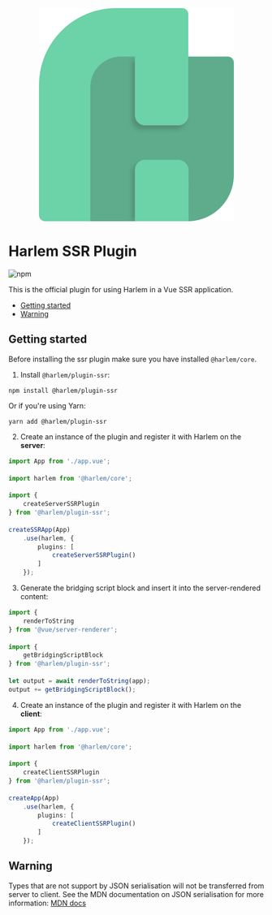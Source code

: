 <p align="center">
    <a href="https://harlemjs.com">
        <img src="https://raw.githubusercontent.com/andrewcourtice/harlem/main/app/src/.vuepress/public/assets/images/logo-192.svg" alt="Harlem"/>
    </a>
</p>

# Harlem SSR Plugin

![npm](https://img.shields.io/npm/v/@harlem/plugin-ssr)

This is the official plugin for using Harlem in a Vue SSR application.

<!-- TOC depthfrom:2 -->

- [Getting started](#getting-started)
- [Warning](#warning)

<!-- /TOC -->

## Getting started

Before installing the ssr plugin make sure you have installed `@harlem/core`.

1. Install `@harlem/plugin-ssr`:
```
npm install @harlem/plugin-ssr
```
Or if you're using Yarn:
```
yarn add @harlem/plugin-ssr
```

2. Create an instance of the plugin and register it with Harlem on the **server**:
```typescript
import App from './app.vue';

import harlem from '@harlem/core';

import {
    createServerSSRPlugin
} from '@harlem/plugin-ssr';

createSSRApp(App)
    .use(harlem, {
        plugins: [
            createServerSSRPlugin()
        ]
    });
```

3. Generate the bridging script block and insert it into the server-rendered content:
```typescript
import {
    renderToString
} from '@vue/server-renderer';

import {
    getBridgingScriptBlock
} from '@harlem/plugin-ssr';

let output = await renderToString(app);
output += getBridgingScriptBlock();
```

4. Create an instance of the plugin and register it with Harlem on the **client**:
```typescript
import App from './app.vue';

import harlem from '@harlem/core';

import {
    createClientSSRPlugin
} from '@harlem/plugin-ssr';

createApp(App)
    .use(harlem, {
        plugins: [
            createClientSSRPlugin()
        ]
    });
```

## Warning

Types that are not support by JSON serialisation will not be transferred from server to client. See the MDN documentation on JSON serialisation for more information: [MDN docs](https://developer.mozilla.org/en-US/docs/Web/JavaScript/Reference/Global_Objects/JSON/stringify)